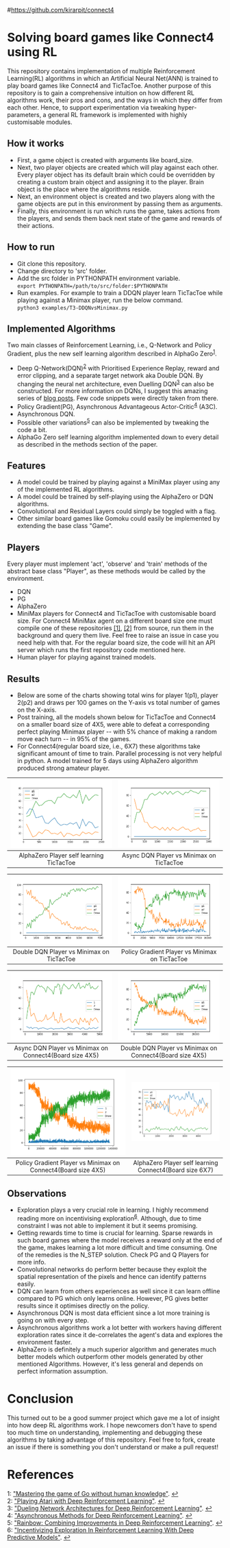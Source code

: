 #https://github.com/kirarpit/connect4

# Solving board games like Connect4 using RL
This repository contains implementation of multiple Reinforcement Learning(RL) algorithms in which an Artificial Neural Net(ANN) is trained to play board games like Connect4 and TicTacToe. Another purpose of this repository is to gain a comprehensive intuition on how different RL algorithms work, their pros and cons, and the ways in which they differ from each other. Hence, to support experimentation via tweaking hyper-parameters, a general RL framework is implemented with highly customisable modules.

## How it works
- First, a game object is created with arguments like board_size.
- Next, two player objects are created which will play against each other. Every player object has its default brain which could be overridden by creating a custom brain object and assigning it to the player. Brain object is the place where the algorithms reside.
- Next, an environment object is created and two players along with the game objects are put in this environment by passing them as arguments.
- Finally, this environment is run which runs the game, takes actions from the players, and sends them back next state of the game and rewards of their actions.

## How to run
- Git clone this repository.
- Change directory to 'src' folder.
- Add the src folder in PYTHONPATH environment variable.  
`export PYTHONPATH=/path/to/src/folder:$PYTHONPATH`
- Run examples. For example to train a DDQN player learn TicTacToe while playing against a Minimax player, run the below command.  
`python3 examples/T3-DDQNvsMinimax.py`

## Implemented Algorithms
Two main classes of Reinforcement Learning, i.e., Q-Network and Policy Gradient, plus the new self learning algorithm described in AlphaGo Zero<sup id="a1">[1](#fn1)</sup>.
- Deep Q-Network(DQN)<sup id="a2">[2](#fn2)</sup> with Prioritised Experience Replay, reward and error clipping, and a separate target network aka Double DQN. By changing the neural net architecture, even Duelling DQN<sup id="a3">[3](#fn3)</sup> can also be constructed. For more information on DQNs, I suggest this amazing series of [blog posts](https://jaromiru.com/). Few code snippets were directly taken from there.
- Policy Gradient(PG), Asynchronous Advantageous Actor-Critic<sup id="a4">[4](#fn4)</sup> (A3C).
- Asynchronous DQN.
- Possible other variations<sup id="a5">[5](#fn5)</sup> can also be implemented by tweaking the code a bit.
- AlphaGo Zero self learning algorithm implemented down to every detail as described in the methods section of the paper.

## Features
- A model could be trained by playing against a MiniMax player using any of the implemented RL algorithms.
- A model could be trained by self-playing using the AlphaZero or DQN algorithms.
- Convolutional and Residual Layers could simply be toggled with a flag.
- Other similar board games like Gomoku could easily be implemented by extending the base class "Game".

## Players
Every player must implement 'act', 'observe' and 'train' methods of the abstract base class "Player", as these methods would be called by the environment.
- DQN
- PG
- AlphaZero
- MiniMax players for Connect4 and TicTacToe with customisable board size. For Connect4 MiniMax agent on a different board size one must compile one of these repositories [[1]](https://github.com/kirarpit/connect4-minimax), [[2]](https://github.com/MarkusThill/Connect-Four) from source, run them in the background and query them live. Feel free to raise an issue in case you need help with that. For the regular board size, the code will hit an API server which runs the first  repository code mentioned here.
- Human player for playing against trained models.

## Results
- Below are some of the charts showing total wins for player 1(p1), player 2(p2) and draws per 100 games on the Y-axis vs total number of games on the X-axis.
- Post training, all the models shown below for TicTacToe and Connect4 on a smaller board size of 4X5, were able to defeat a corresponding perfect playing Minimax player -- with 5% chance of making a random move each turn -- in 95% of the games.
- For Connect4(regular board size, i.e., 6X7) these algorithms take significant amount of time to train. Parallel processing is not very helpful in python. A model trained for 5 days using AlphaZero algorithm produced strong amateur player.

| ![AlphaZero Player self learning TicTacToe](images/t3-Zero.png)  | ![Async DQN Player vs Minimax on TicTacToe](images/t3-ADQN.png) |
|:---:|:---:|
| AlphaZero Player self learning TicTacToe | Async DQN Player vs Minimax on TicTacToe |

| ![Double DQN Player vs Minimax on TicTacToe](images/t3-DDQN.png)  | ![Policy Gradient Player vs Minimax on TicTacToe](images/t3-PG.png) |
|:---:|:---:|
| Double DQN Player vs Minimax on TicTacToe | Policy Gradient Player vs Minimax on TicTacToe |

| ![Async DQN Player vs Minimax on Connect4(Board size 4X5)](images/C4-4X5-ADQN.png)  | ![Double DQN Player vs Minimax on Connect4(Board size 4X5)](images/C4-4X5-DDQN.png) |
|:---:|:---:|
| Async DQN Player vs Minimax on Connect4(Board size 4X5) | Double DQN Player vs Minimax on Connect4(Board size 4X5) |

| ![Policy Gradient Player vs Minimax on Connect4(Board size 4X5)](images/C4-4X5-PG.png) | ![AlphaZero Player self learning Connect4(Board size 6X7)](images/C4-6X7-Zero.png) |
|:---:|:---:|
| Policy Gradient Player vs Minimax on Connect4(Board size 4X5) | AlphaZero Player self learning Connect4(Board size 6X7) |

## Observations
- Exploration plays a very crucial role in learning. I highly recommend reading more on incentivising exploration<sup id="a6">[6](#fn6)</sup>. Although, due to time constraint I was not able to implement it but it seems promising.
- Getting rewards time to time is crucial for learning. Sparse rewards in such board games where the model receives a reward only at the end of the game, makes learning a lot more difficult and time consuming. One of the remedies is the N_STEP solution. Check PG and Q Players for more info.
- Convolutional networks do perform better because they exploit the spatial representation of the pixels and hence can identify patterns easily.
- DQN can learn from others experiences as well since it can learn offline compared to PG which only learns online. However, PG gives better results since it optimises directly on the policy.
- Asynchronous DQN is most data efficient since a lot more training is going on with every step.
- Asynchronous algorithms work a lot better with workers having different exploration rates since it de-correlates the agent's data and explores the environment faster.
- AlphaZero is definitely a much superior algorithm and generates much better models which outperform other models generated by other mentioned Algorithms. However, it's less general and depends on perfect information assumption.

# Conclusion
This turned out to be a good summer project which gave me a lot of insight into how deep RL algorithms work. I hope newcomers don't have to spend too much time on understanding, implementing and debugging these algorithms by taking advantage of this repository. Feel free to fork, create an issue if there is something you don't understand or make a pull request!

# References
<a name="fn1">1</a>: ["Mastering the game of Go without human knowledge"](https://www.nature.com/articles/nature24270). [↩](#a1)  
<a name="fn2">2</a>: ["Playing Atari with Deep Reinforcement Learning"](https://arxiv.org/abs/1312.5602). [↩](#a2)  
<a name="fn3">3</a>: ["Dueling Network Architectures for Deep Reinforcement Learning"](https://arxiv.org/abs/1511.06581). [↩](#a3)  
<a name="fn4">4</a>: ["Asynchronous Methods for Deep Reinforcement Learning"](https://arxiv.org/abs/1602.01783). [↩](#a4)  
<a name="fn5">5</a>: ["Rainbow: Combining Improvements in Deep Reinforcement Learning"](https://arxiv.org/abs/1710.02298). [↩](#a5)  
<a name="fn6">6</a>: ["Incentivizing Exploration In Reinforcement Learning With Deep Predictive Models"](https://arxiv.org/abs/1507.00814). [↩](#a6)
